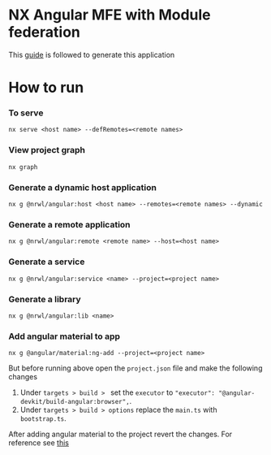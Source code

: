 # NX Angular MFE with Module federation

This [guide](https://nx.dev/recipes/module-federation/dynamic-module-federation-with-angular) is followed to generate this application

# How to run
### To serve 
`nx serve <host name> --defRemotes=<remote names>`

### View project graph
`nx graph`

### Generate a dynamic host application
`nx g @nrwl/angular:host <host name> --remotes=<remote names> --dynamic`

### Generate a remote application
`nx g @nrwl/angular:remote <remote name> --host=<host name>`

### Generate a service
`nx g @nrwl/angular:service <name> --project=<project name>`

### Generate a library
`nx g @nrwl/angular:lib <name>`

### Add angular material to app
`nx g @angular/material:ng-add --project=<project name>`

But before running above open the `project.json` file and make the following changes
1. Under `targets > build > ` set the `executor` to `"executor": "@angular-devkit/build-angular:browser",`.
2. Under `targets > build > options` replace the `main.ts` with `bootstrap.ts`.

After adding angular material to the project revert the changes. For reference see [this](https://github.com/nrwl/nx/issues/7621)
